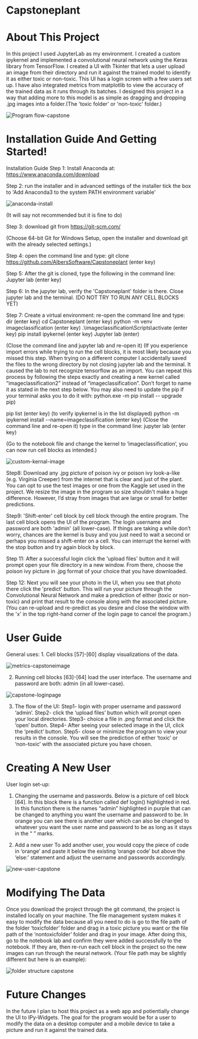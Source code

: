 # Capstoneplant

# About This Project
 In this project I used JupyterLab as 
my environment. I created a custom 
ipykernel and implemented a 
convolutional neural network using 
the Keras library from TensorFlow. I 
created a UI with Tkinter that lets a 
user upload an image from their 
directory and run it against the 
trained model to identify it as either 
toxic or non-toxic. This UI has a 
login screen with a few users set 
up. I have also integrated metrics 
from matplotlib to view the 
accuracy of the trained data as it 
runs through its batches. I designed 
this project in a way that adding 
more to this model is as simple as 
dragging and dropping .jpg images 
into a folder.(The 'toxic folder' or 
'non-toxic' folder.)

![Program flow-capstone](https://github.com/AlbersSoftware/Capstoneplant/assets/65799182/26097c15-e581-4d6e-8644-0d7b75b36be9)


# Installation Guide And Getting Started!

Installation Guide 
Step 1: Install Anaconda at: https://www.anaconda.com/download

Step 2: run the installer and in advanced settings of the installer tick the box to 'Add Anaconda3 to the system PATH environment variable' 

 ![anaconda-install](https://github.com/AlbersSoftware/Capstoneplant/assets/65799182/74b121bf-333d-46a5-9b1b-0a5c46564e92)

(It will say not recommended but it is fine to do)

Step 3: download git from https://git-scm.com/ 

(Choose 64-bit Git for Windows Setup, open the installer and download git with the already selected settings.)

Step 4: open the command line and type: 
git clone https://github.com/AlbersSoftware/Capstoneplant (enter key)

Step 5: After the git is cloned, type the following in the command line:
 Jupyter lab (enter key)

Step 6: In the jupyter lab, verify the 'Capstoneplant' folder is there. Close jupyter lab and the terminal. (DO NOT TRY TO RUN ANY CELL BLOCKS YET)

Step 7: Create a virtual environment:
 re-open the command line and type: dir (enter key)
cd Capstoneplant (enter key)
python -m venv imageclassification (enter key)
.\imageclassification\Scripts\activate (enter key)
pip install ipykernel (enter key)
Jupyter lab (enter)

(Close the command line and jupyter lab and re-open it)
(If you experience import errors while trying to run the cell blocks, it is most likely because you missed this step. When trying on a different computer I accidentally saved the files to the wrong directory by not closing jupyter lab and the terminal.  It caused the lab to not recognize tensorflow as an import. You can repeat this process by following the steps exactly and creating a new kernel called “imageclassification2” instead of “imageclassification”. Don’t forget to name it as stated in the next step below. You may also need to update the pip if your terminal asks you to do it with: python.exe -m pip install -- upgrade pip)

pip list (enter key) (to verify ipykernel is in the list displayed) 
python -m ipykernel install --name=imageclassification (enter key)
(Close the command line and re-open it)
type in the command line: jupyter lab (enter key)

(Go to the notebook file and change the kernel to ‘imageclassification’, you can now run cell blocks as intended.)

 ![custom-kernal-image](https://github.com/AlbersSoftware/Capstoneplant/assets/65799182/6dac0863-f42b-4729-8e6e-1f3469bec919)


Step8: Download any .jpg picture of poison ivy or poison ivy look-a-like (e.g. Virginia Creeper) from the internet that is clear and just of the plant. You can opt to use the test images or one from the Kaggle set used in the project. We resize the image in the program so size shouldn't make a huge difference. However, I’d stray from images that are large or small for better predictions.


Step9: 'Shift-enter' cell block by cell block through the entire program. The last cell block opens the UI of the program. The login username and password are both 'admin' (all lower-case). If things are taking a while don’t worry, chances are the kernel is busy and you just need to wait a second or perhaps you missed a shift-enter on a cell. You can interrupt the kernel with the stop button and try again block by block.



Step 11: After a successful login click the 'upload files' button and it will prompt open your file directory in a new window. From there, choose the poison ivy picture in .jpg format of your choice that you have downloaded.



Step 12: Next you will see your photo in the UI, when you see that photo there click the 'predict' button. This will run your picture through the Convolutional Neural Network and make a prediction of either (toxic or non-toxic) and print that result to the console along with the associated picture.
 (You can re-upload and re-predict as you desire and close the window with the 'x' in the top right-hand corner of the login page to cancel the program.)

 # User Guide
 General uses:  1. Cell blocks [57]-[60] display visualizations of the data.
 
![metrics-capstoneimage](https://github.com/AlbersSoftware/Capstoneplant/assets/65799182/ecffa0ba-8b2a-417b-bca1-dd5afedb2641)

 2.  Running cell blocks [63]-[64] load the user interface. The username and password are both: admin (in all lower-case).

   ![capstone-loginpage](https://github.com/AlbersSoftware/Capstoneplant/assets/65799182/362de346-a8f6-4ae3-837d-e23c1da5655e)

 3.  The flow of the UI:
Step1- login with proper username and password ‘admin’.
Step2- click the ‘upload files’ button which will prompt open your local directories.
Step3- choice a file in .png format and click the ‘open’ button.
Step4- After seeing your selected image in the UI, click the ‘predict’ button.
Step5- close or minimize the program to view your results in the console. You will see the prediction of either ‘toxic’ or ‘non-toxic’ with the associated picture you have chosen.

 # Creating A New User
 User login set-up:
1. Changing the username and passwords.
 Below is a picture of cell block [64]. In this block there is a function called def login() highlighted in red. In this function there is the names “admin” highlighted in purple that can be changed to anything you want the username and password to be. In orange you can see there is another user which can also be changed to whatever you want the user name and password to be as long as it stays in the “ ” marks.

2. Add a new user
To add another user, you would copy the piece of code in ‘orange’ and paste it below the existing ‘orange code’ but above the ‘else:’ statement and adjust the username and passwords accordingly.

![new-user-capstone](https://github.com/AlbersSoftware/Capstoneplant/assets/65799182/9d4f128f-74c3-4b0b-a9e2-1b1d18050a8c)


# Modifying The Data
Once you download the project through the git command, the project is installed locally on your machine. The file management system makes it easy to modify the data because all you need to do is go to the file path of the folder ‘toxicfolder’ folder and drag in a toxic picture you want or the file path of the ‘nontoxicfolder’ folder and drag in your image. After doing this, go to the notebook lab and confirm they were added successfully to the notebook. If they are, then re-run each cell block in the project so the new images can run through the neural network. (Your file path may be slightly different but here is an example): 

![folder structure capstone](https://github.com/AlbersSoftware/Capstoneplant/assets/65799182/d4b41248-dd56-47d5-ae75-2a2b0239c06a)


# Future Changes
In the future I plan to host this project as a web app and potientially change the UI to IPy-Widgets. The goal for the program would be for a user to modify the data on a desktop computer and a mobile device to take a picture and run it against the trained data. 
